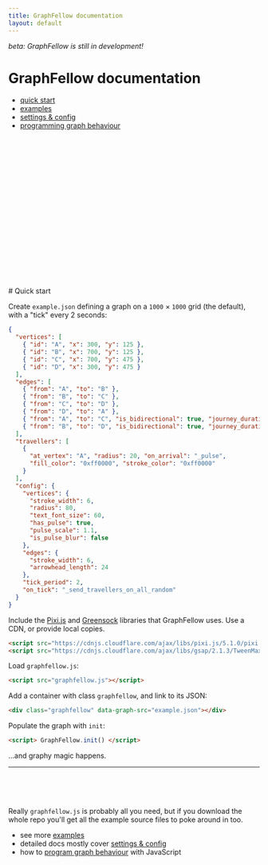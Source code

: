 ```yaml
---
title: GraphFellow documentation
layout: default
---
```


_beta: GraphFellow is still in development!_

# GraphFellow documentation

* [quick start](#quick-start)
* [examples](examples)
* [settings & config](settings)
* [programming graph behaviour](behaviour)

<script src="../vendor/pixi.min.js"></script>
<script src="../vendor/greensock-js/TweenMax.min.js"></script>
<div class="graphfellow"
  data-graph-src="examples/example.json"
  data-graph-config="background-color:0xf2f2f2"
  style="width:500px;height:300px"></div>
<script src="../graphfellow.js"></script>
# Quick start

Create `example.json` defining a graph on a `1000` × `1000` grid (the default),
with a "tick" every 2 seconds:

```json
{
  "vertices": [
    { "id": "A", "x": 300, "y": 125 },
    { "id": "B", "x": 700, "y": 125 },
    { "id": "C", "x": 700, "y": 475 },
    { "id": "D", "x": 300, "y": 475 }
  ],
  "edges": [
    { "from": "A", "to": "B" },
    { "from": "B", "to": "C" },
    { "from": "C", "to": "D" },
    { "from": "D", "to": "A" },
    { "from": "A", "to": "C", "is_bidirectional": true, "journey_duration": 1.4 },
    { "from": "B", "to": "D", "is_bidirectional": true, "journey_duration": 1.4 }
  ],
  "travellers": [
    {
      "at_vertex": "A", "radius": 20, "on_arrival": "_pulse",
      "fill_color": "0xff0000", "stroke_color": "0xff0000"
    }
  ],
  "config": {
    "vertices": {
      "stroke_width": 6,
      "radius": 80,
      "text_font_size": 60,
      "has_pulse": true,
      "pulse_scale": 1.1,
      "is_pulse_blur": false
    },
    "edges": {
      "stroke_width": 6,
      "arrowhead_length": 24
    },
    "tick_period": 2,
    "on_tick": "_send_travellers_on_all_random"
  }
}
```

Include the [Pixi.js](https://www.pixijs.com) and
[Greensock](https://greensock.com) libraries that GraphFellow uses. Use a CDN,
or provide local copies.

```html
<script src="https://cdnjs.cloudflare.com/ajax/libs/pixi.js/5.1.0/pixi.min.js"></script>
<script src="https://cdnjs.cloudflare.com/ajax/libs/gsap/2.1.3/TweenMax.min.js"></script>
```

Load `graphfellow.js`:

```html
<script src="graphfellow.js"></script>
```

Add a container with class `graphfellow`, and link to its JSON:

```html
<div class="graphfellow" data-graph-src="example.json"></div>
```

Populate the graph with `init`:

```html
<script> GraphFellow.init() </script>
```

...and graphy magic happens.


---

<br><br><br>

Really `graphfellow.js` is probably all you need, but if you download the whole
repo you'll get all the example source files to poke around in too.

* see more [examples](examples)
* detailed docs mostly cover [settings & config](settings)
* how to [program graph behaviour](behaviour) with JavaScript

<script> GraphFellow.init() </script>

